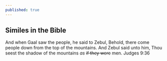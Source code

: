 ```yaml
---
published: true
---
```

## Similes in the Bible

And when Gaal saw the people, he said to Zebul, Behold, there come people down from the top of the mountains. And Zebul said unto him, Thou seest the shadow of the mountains *as* ~~if they were~~ men. Judges 9:36
